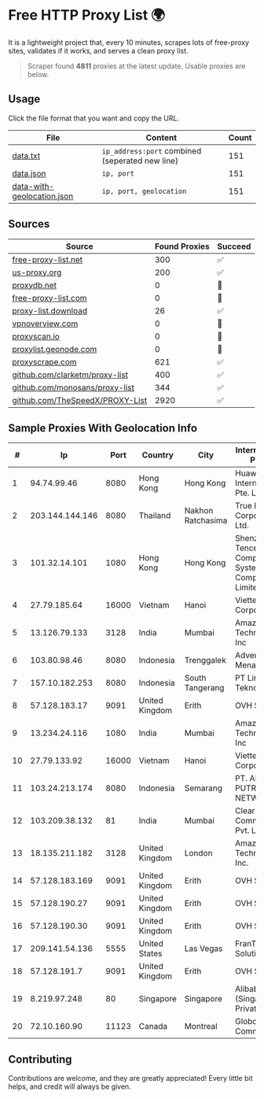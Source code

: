 
# Free HTTP Proxy List 🌍

It is a lightweight project that, every 10 minutes, scrapes lots of free-proxy sites, validates if it works, and serves a clean proxy list.


> Scraper found **4811** proxies at the latest update. Usable proxies are below.

## Usage

Click the file format that you want and copy the URL.


|File|Content|Count|
|----|-------|-----|
|[data.txt](https://raw.githubusercontent.com/themiralay/Proxy-List-World/master/data.txt)|`ip_address:port` combined (seperated new line)|151|
|[data.json](https://raw.githubusercontent.com/themiralay/Proxy-List-World/master/data.json)|`ip, port`|151|
|[data-with-geolocation.json](https://raw.githubusercontent.com/themiralay/Proxy-List-World/master/data-with-geolocation.json)|`ip, port, geolocation`|151|

## Sources

|Source|Found Proxies|Succeed|
|------|-------------|-------|
|[free-proxy-list.net](https://free-proxy-list.net)|300|✅|
|[us-proxy.org](https://www.us-proxy.org)|200|✅|
|[proxydb.net](http://proxydb.net)|0|🚫|
|[free-proxy-list.com](https://free-proxy-list.com/?page=&port=&type%5B%5D=http&type%5B%5D=https&up_time=0&search=Search)|0|🚫|
|[proxy-list.download](https://www.proxy-list.download/HTTP)|26|✅|
|[vpnoverview.com](https://vpnoverview.com/privacy/anonymous-browsing/free-proxy-servers)|0|🚫|
|[proxyscan.io](https://www.proxyscan.io)|0|🚫|
|[proxylist.geonode.com](https://proxylist.geonode.com/api/proxy-list?limit=300&page=1&sort_by=lastChecked&sort_type=desc&protocols=http,https)|0|🚫|
|[proxyscrape.com](https://api.proxyscrape.com/v2/?request=displayproxies&protocol=http&timeout=10000&country=all&ssl=all&anonymity=all)|621|✅|
|[github.com/clarketm/proxy-list](https://raw.githubusercontent.com/clarketm/proxy-list/master/proxy-list-raw.txt)|400|✅|
|[github.com/monosans/proxy-list](https://raw.githubusercontent.com/monosans/proxy-list/main/proxies/http.txt)|344|✅|
|[github.com/TheSpeedX/PROXY-List](https://raw.githubusercontent.com/TheSpeedX/PROXY-List/master/http.txt)|2920|✅|


## Sample Proxies With Geolocation Info

|#|Ip|Port|Country|City|Internet Service Provider|
|-|--|----|-------|----|-------------------------|
|1|94.74.99.46|8080|Hong Kong|Hong Kong|Huawei International Pte. LTD|
|2|203.144.144.146|8080|Thailand|Nakhon Ratchasima|True Internet Corporation CO. Ltd.|
|3|101.32.14.101|1080|Hong Kong|Hong Kong|Shenzhen Tencent Computer Systems Company Limited|
|4|27.79.185.64|16000|Vietnam|Hanoi|Viettel Corporation|
|5|13.126.79.133|3128|India|Mumbai|Amazon Technologies Inc|
|6|103.80.98.46|8080|Indonesia|Trenggalek|Advertise via PT Menaksopal|
|7|157.10.182.253|8080|Indonesia|South Tangerang|PT Linea Global Teknologi|
|8|57.128.183.17|9091|United Kingdom|Erith|OVH SAS|
|9|13.234.24.116|1080|India|Mumbai|Amazon Technologies Inc|
|10|27.79.133.92|16000|Vietnam|Hanoi|Viettel Corporation|
|11|103.24.213.174|8080|Indonesia|Semarang|PT. ADAU PUTRA NETWORK|
|12|103.209.38.132|81|India|Mumbai|Clear Beam Communications Pvt. Ltd.|
|13|18.135.211.182|3128|United Kingdom|London|Amazon Technologies Inc.|
|14|57.128.183.169|9091|United Kingdom|Erith|OVH SAS|
|15|57.128.190.27|9091|United Kingdom|Erith|OVH SAS|
|16|57.128.190.30|9091|United Kingdom|Erith|OVH SAS|
|17|209.141.54.136|5555|United States|Las Vegas|FranTech Solutions|
|18|57.128.191.7|9091|United Kingdom|Erith|OVH SAS|
|19|8.219.97.248|80|Singapore|Singapore|Alibaba Cloud (Singapore) Private Limited|
|20|72.10.160.90|11123|Canada|Montreal|GloboTech Communications|



## Contributing

Contributions are welcome, and they are greatly appreciated! Every
little bit helps, and credit will always be given.

